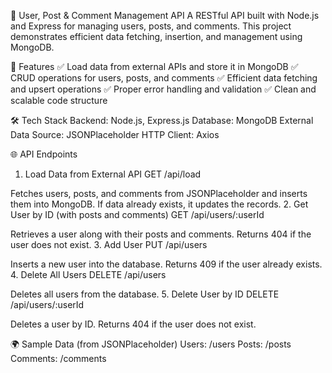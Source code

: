 🌟 User, Post & Comment Management API
A RESTful API built with Node.js and Express for managing users, posts, and comments. This project demonstrates efficient data fetching, insertion, and management using MongoDB.

🚀 Features
✅ Load data from external APIs and store it in MongoDB
✅ CRUD operations for users, posts, and comments
✅ Efficient data fetching and upsert operations
✅ Proper error handling and validation
✅ Clean and scalable code structure

🛠️ Tech Stack
Backend: Node.js, Express.js
Database: MongoDB
External Data Source: JSONPlaceholder
HTTP Client: Axios


🌐 API Endpoints
1. Load Data from External API
GET /api/load

Fetches users, posts, and comments from JSONPlaceholder and inserts them into MongoDB.
If data already exists, it updates the records.
2. Get User by ID (with posts and comments)
GET /api/users/:userId

Retrieves a user along with their posts and comments.
Returns 404 if the user does not exist.
3. Add User
PUT /api/users

Inserts a new user into the database.
Returns 409 if the user already exists.
4. Delete All Users
DELETE /api/users

Deletes all users from the database.
5. Delete User by ID
DELETE /api/users/:userId

Deletes a user by ID.
Returns 404 if the user does not exist.

🌍 Sample Data (from JSONPlaceholder)
Users: /users
Posts: /posts
Comments: /comments
